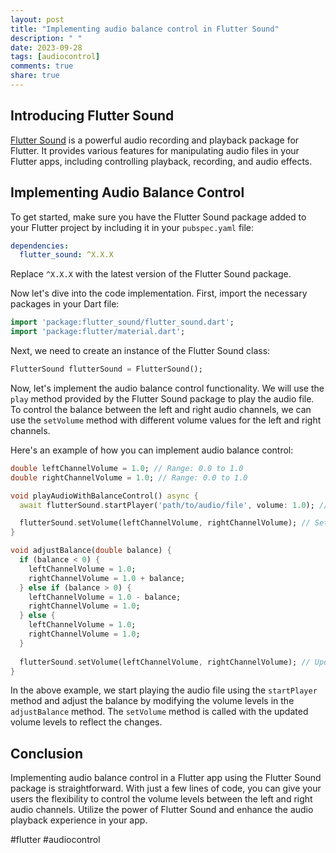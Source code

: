```yaml
---
layout: post
title: "Implementing audio balance control in Flutter Sound"
description: " "
date: 2023-09-28
tags: [audiocontrol]
comments: true
share: true
---
```


## Introducing Flutter Sound

[Flutter Sound](https://pub.dev/packages/flutter_sound) is a powerful audio recording and playback package for Flutter. It provides various features for manipulating audio files in your Flutter apps, including controlling playback, recording, and audio effects.

## Implementing Audio Balance Control

To get started, make sure you have the Flutter Sound package added to your Flutter project by including it in your `pubspec.yaml` file:

```yaml
dependencies:
  flutter_sound: ^X.X.X
```

Replace `^X.X.X` with the latest version of the Flutter Sound package.

Now let's dive into the code implementation. First, import the necessary packages in your Dart file:

```dart
import 'package:flutter_sound/flutter_sound.dart';
import 'package:flutter/material.dart';
```

Next, we need to create an instance of the Flutter Sound class:

```dart
FlutterSound flutterSound = FlutterSound();
```

Now, let's implement the audio balance control functionality. We will use the `play` method provided by the Flutter Sound package to play the audio file. To control the balance between the left and right audio channels, we can use the `setVolume` method with different volume values for the left and right channels.

Here's an example of how you can implement audio balance control:

```dart
double leftChannelVolume = 1.0; // Range: 0.0 to 1.0
double rightChannelVolume = 1.0; // Range: 0.0 to 1.0

void playAudioWithBalanceControl() async {
  await flutterSound.startPlayer('path/to/audio/file', volume: 1.0); // Start playing the audio file

  flutterSound.setVolume(leftChannelVolume, rightChannelVolume); // Set the volume levels for left and right channels
}

void adjustBalance(double balance) {
  if (balance < 0) {
    leftChannelVolume = 1.0;
    rightChannelVolume = 1.0 + balance;
  } else if (balance > 0) {
    leftChannelVolume = 1.0 - balance;
    rightChannelVolume = 1.0;
  } else {
    leftChannelVolume = 1.0;
    rightChannelVolume = 1.0;
  }
  
  flutterSound.setVolume(leftChannelVolume, rightChannelVolume); // Update the volume levels
}
```

In the above example, we start playing the audio file using the `startPlayer` method and adjust the balance by modifying the volume levels in the `adjustBalance` method. The `setVolume` method is called with the updated volume levels to reflect the changes.

## Conclusion

Implementing audio balance control in a Flutter app using the Flutter Sound package is straightforward. With just a few lines of code, you can give your users the flexibility to control the volume levels between the left and right audio channels. Utilize the power of Flutter Sound and enhance the audio playback experience in your app.

#flutter #audiocontrol